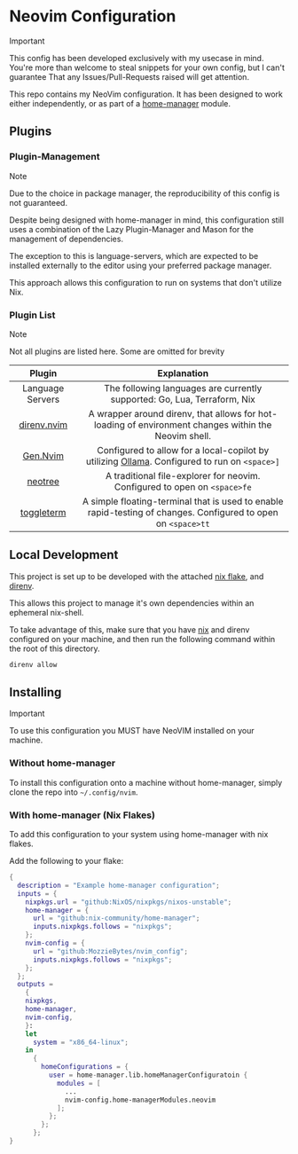 # Neovim Configuration

> [!IMPORTANT]
> This config has been developed exclusively with my usecase in mind.
> You're more than welcome to steal snippets for your own config, but I can't guarantee
> That any Issues/Pull-Requests raised will get attention.

This repo contains my NeoVim configuration. It has been designed to work
either independently, or as part of a [home-manager](https://github.com/nix-community/home-manager) module.

## Plugins

### Plugin-Management

> [!NOTE]
> Due to the choice in package manager, the reproducibility of this config is not guaranteed.

Despite being designed with home-manager in mind, this configuration still uses a combination of the Lazy Plugin-Manager and Mason for the management of dependencies.

The exception to this is language-servers, which are expected to be installed externally to the editor using your preferred package manager.

This approach allows this configuration to run on systems that don't utilize Nix.

### Plugin List

> [!NOTE]
> Not all plugins are listed here. Some are omitted for brevity

| Plugin | Explanation |
|:------:|:-----------:|
| Language Servers | The following languages are currently supported: Go, Lua, Terraform, Nix |
| [direnv.nvim](https://github.com/actionshrimp/direnv.nvim) | A wrapper around direnv, that allows for hot-loading of environment changes within the Neovim shell. |
| [Gen.Nvim](https://github.com/David-Kunz/gen.nvim) | Configured to allow for a local-copilot by utilizing [Ollama](https://ollama.com). Configured to run on `<space>]` |
| [neotree](https://github.com/nvim-neo-tree/neo-tree.nvim) | A traditional file-explorer for neovim. Configured to open on `<space>fe` |
| [toggleterm](https://github.com/akinsho/toggleterm.nvim) | A simple floating-terminal that is used to enable rapid-testing of changes. Configured to open on `<space>tt` |

## Local Development

This project is set up to be developed with the attached [nix flake](./flake.nix), and [direnv](https://direnv.net/).

This allows this project to manage it's own dependencies within an ephemeral nix-shell.

To take advantage of this, make sure that you have [nix](https://nixos.org/) and direnv configured on your machine, and then run the following command within the root of this directory.

```bash
direnv allow
```

## Installing

> [!IMPORTANT]
> To use this configuration you MUST have NeoVIM installed on your machine.

### Without home-manager

To install this configuration onto a machine without home-manager, simply clone the repo into `~/.config/nvim`.

### With home-manager (Nix Flakes)

To add this configuration to your system using home-manager with nix flakes.

Add the following to your flake:

```nix
{
  description = "Example home-manager configuration";
  inputs = {
    nixpkgs.url = "github:NixOS/nixpkgs/nixos-unstable";
    home-manager = {
      url = "github:nix-community/home-manager";
      inputs.nixpkgs.follows = "nixpkgs";
    };
    nvim-config = {
      url = "github:MozzieBytes/nvim_config";
      inputs.nixpkgs.follows = "nixpkgs";
    };
  };
  outputs =
    {
    nixpkgs,
    home-manager,
    nvim-config,
    }:
    let
      system = "x86_64-linux";
    in
      {
        homeConfigurations = {
          user = home-manager.lib.homeManagerConfiguratoin {
            modules = [
              ...
              nvim-config.home-managerModules.neovim
            ];
          };
        };
      };
}
```
